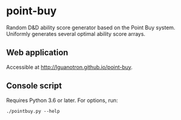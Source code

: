 # point-buy
Random D&amp;D ability score generator based on the Point Buy system.
Uniformly generates several optimal ability score arrays.

## Web application
Accessible at <http://Iguanotron.github.io/point-buy>.

## Console script
Requires Python 3.6 or later. For options, run:
```
./pointbuy.py --help
```
